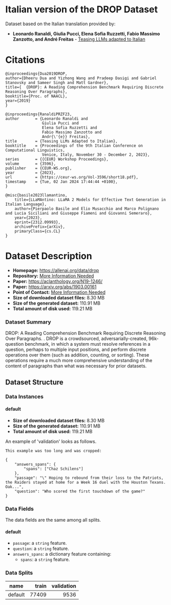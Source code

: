 # Italian version of the DROP Dataset
Dataset based on the Italian translation provided by:

 - **Leonardo Ranaldi, Giulia Pucci, Elena Sofia Ruzzetti, Fabio Massimo Zanzotto, and André Freitas** - [Teasing LLMs adapted to Italian](https://github.com/LeonardRanaldi/italian-instruct-eval/tree/main)
 
 # Citations 
  ```
@inproceedings{Dua2019DROP,
  author={Dheeru Dua and Yizhong Wang and Pradeep Dasigi and Gabriel Stanovsky and Sameer Singh and Matt Gardner},
  title={  {DROP}: A Reading Comprehension Benchmark Requiring Discrete Reasoning Over Paragraphs},
  booktitle={Proc. of NAACL},
  year={2019}
}

@inproceedings{RanaldiPRZF23,
  author       = {Leonardo Ranaldi and
                  Giulia Pucci and
                  Elena Sofia Ruzzetti and
                  Fabio Massimo Zanzotto and
                  Andr{\'{e}} Freitas},
  title        = {Teasing LLMs Adapted to Italian},
  booktitle    = {Proceedings of the 9th Italian Conference on Computational Linguistics,
                  Venice, Italy, November 30 - December 2, 2023},
  series       = {{CEUR} Workshop Proceedings},
  volume       = {3596},
  publisher    = {CEUR-WS.org},
  year         = {2023},
  url          = {https://ceur-ws.org/Vol-3596/short18.pdf},
  timestamp    = {Tue, 02 Jan 2024 17:44:44 +0100},
}

@misc{basile2023llamantino,
      title={LLaMAntino: LLaMA 2 Models for Effective Text Generation in Italian Language}, 
      author={Pierpaolo Basile and Elio Musacchio and Marco Polignano and Lucia Siciliani and Giuseppe Fiameni and Giovanni Semeraro},
      year={2023},
      eprint={2312.09993},
      archivePrefix={arXiv},
      primaryClass={cs.CL}
}

  ```

# Dataset Description

- **Homepage:** https://allenai.org/data/drop
- **Repository:** [More Information Needed](https://github.com/huggingface/datasets/blob/master/CONTRIBUTING.md#how-to-contribute-to-the-dataset-cards)
- **Paper:** https://aclanthology.org/N19-1246/
- **Paper:** https://arxiv.org/abs/1903.00161
- **Point of Contact:** [More Information Needed](https://github.com/huggingface/datasets/blob/master/CONTRIBUTING.md#how-to-contribute-to-the-dataset-cards)
- **Size of downloaded dataset files:** 8.30 MB
- **Size of the generated dataset:** 110.91 MB
- **Total amount of disk used:** 119.21 MB

### Dataset Summary

DROP: A Reading Comprehension Benchmark Requiring Discrete Reasoning Over Paragraphs.
. DROP is a crowdsourced, adversarially-created, 96k-question benchmark, in which a system must resolve references in a
question, perhaps to multiple input positions, and perform discrete operations over them (such as addition, counting, or
 sorting). These operations require a much more comprehensive understanding of the content of paragraphs than what was
 necessary for prior datasets.


## Dataset Structure

### Data Instances

#### default

- **Size of downloaded dataset files:** 8.30 MB
- **Size of the generated dataset:** 110.91 MB
- **Total amount of disk used:** 119.21 MB

An example of 'validation' looks as follows.
```
This example was too long and was cropped:

{
    "answers_spans": {
        "spans": ["Chaz Schilens"]
    },
    "passage": "\" Hoping to rebound from their loss to the Patriots, the Raiders stayed at home for a Week 16 duel with the Houston Texans.  Oak...",
    "question": "Who scored the first touchdown of the game?"
}
```

### Data Fields

The data fields are the same among all splits.

#### default
- `passage`: a `string` feature.
- `question`: a `string` feature.
- `answers_spans`: a dictionary feature containing:
  - `spans`: a `string` feature.

### Data Splits

| name  |train|validation|
|-------|----:|---------:|
|default|77409|      9536|
